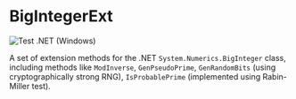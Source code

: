 # BigIntegerExt

![Test .NET (Windows)](https://github.com/aprismatic/bigintegerext/workflows/Test%20.NET%20(Windows)/badge.svg)

A set of extension methods for the .NET `System.Numerics.BigInteger` class, including methods like `ModInverse`, `GenPseudoPrime`, `GenRandomBits` (using cryptographically strong RNG), `IsProbablePrime` (implemented using Rabin-Miller test).
